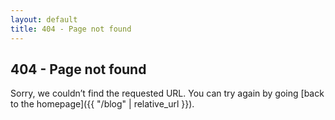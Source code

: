 ```yaml
---
layout: default
title: 404 - Page not found
---
```


## 404 - Page not found

Sorry, we couldn’t find the requested URL. You can try again by going [back to the homepage]({{ "/blog" | relative_url }}).
